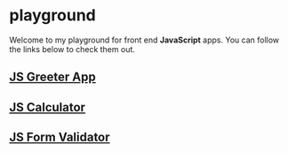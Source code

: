 # playground

Welcome to my playground for front end **JavaScript** apps.
You can follow the links below to check them out.

## [JS Greeter App](https://devlana.github.io/playground/js-greeter-app/)

## [JS Calculator](https://devlana.github.io/playground/js-calculator)

## [JS Form Validator](https://devlana.github.io/playground/js-form-validator)
